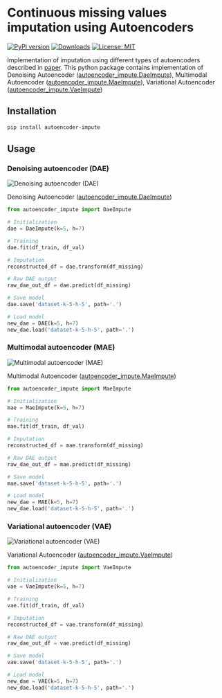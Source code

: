 # Continuous missing values imputation using Autoencoders

[![PyPI version](https://badge.fury.io/py/autoencoder-impute.svg)](https://badge.fury.io/py/autoencoder-impute)
[![Downloads](https://pepy.tech/badge/autoencoder-impute)](https://pepy.tech/project/autoencoder-impute)
[![License: MIT](https://img.shields.io/badge/License-MIT-yellow.svg)](https://opensource.org/licenses/MIT)

Implementation of imputation using different types of autoencoders described in [paper](https://google.com). This 
python package contains implementation of Denoising Autoencoder ([autoencoder_impute.DaeImpute](https://github.com/mbalatsko/autoencoder-impute/blob/master/autoencoder_impute/models.py#L199)),
Multimodal Autoencoder ([autoencoder_impute.MaeImpute](https://github.com/mbalatsko/autoencoder-impute/blob/master/autoencoder_impute/models.py#L355)),
Variational Autoencoder ([autoencoder_impute.VaeImpute](https://github.com/mbalatsko/autoencoder-impute/blob/master/autoencoder_impute/models.py#L494))

## Installation

```bash
pip install autoencoder-impute
```

## Usage

### Denoising autoencoder (DAE)

![Denoising autoencoder (DAE)](https://raw.githubusercontent.com/mbalatsko/autoencoder-impute/master/img/overcomplete-2-2/overcomplete-2-2-1.png)

Denoising Autoencoder ([autoencoder_impute.DaeImpute](https://github.com/mbalatsko/autoencoder-impute/blob/master/autoencoder_impute/models.py#L199))

```python
from autoencoder_impute import DaeImpute

# Initialization
dae = DaeImpute(k=5, h=7)

# Training
dae.fit(df_train, df_val)

# Imputation
reconstructed_df = dae.transform(df_missing)

# Raw DAE output
raw_dae_out_df = dae.predict(df_missing)

# Save model
dae.save('dataset-k-5-h-5', path='.')

# Load model
new_dae = DAE(k=5, h=7)
new_dae.load('dataset-k-5-h-5', path='.')
```

### Multimodal autoencoder (MAE)

![Multimodal autoencoder (MAE)](https://raw.githubusercontent.com/mbalatsko/autoencoder-impute/master/img/mae/mae-1.png)

Multimodal Autoencoder ([autoencoder_impute.MaeImpute](https://github.com/mbalatsko/autoencoder-impute/blob/master/autoencoder_impute/models.py#L355))

```python
from autoencoder_impute import MaeImpute

# Initialization
mae = MaeImpute(k=5, h=7)

# Training
mae.fit(df_train, df_val)

# Imputation
reconstructed_df = mae.transform(df_missing)

# Raw DAE output
raw_dae_out_df = mae.predict(df_missing)

# Save model
mae.save('dataset-k-5-h-5', path='.')

# Load model
new_dae = MAE(k=5, h=7)
new_dae.load('dataset-k-5-h-5', path='.')
```

### Variational autoencoder (VAE)

![Variational autoencoder (VAE)](https://raw.githubusercontent.com/mbalatsko/autoencoder-impute/master/img/vae/vae-1.png)

Variational Autoencoder ([autoencoder_impute.VaeImpute](https://github.com/mbalatsko/autoencoder-impute/blob/master/autoencoder_impute/models.py#L494))

```python
from autoencoder_impute import VaeImpute

# Initialization
vae = VaeImpute(k=5, h=7)

# Training
vae.fit(df_train, df_val)

# Imputation
reconstructed_df = vae.transform(df_missing)

# Raw DAE output
raw_dae_out_df = vae.predict(df_missing)

# Save model
vae.save('dataset-k-5-h-5', path='.')

# Load model
new_dae = VAE(k=5, h=7)
new_dae.load('dataset-k-5-h-5', path='.')
```
